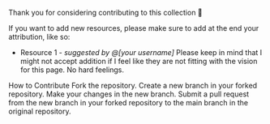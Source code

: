 Thank you for considering contributing to this collection 🤗

If you want to add new resources, please make sure to add at the end your attribution, like so:

* Resource 1 - *suggested by @[your username]*
Please keep in mind that I might not accept addition if I feel like they are not fitting with the vision for this page. No hard feelings.

How to Contribute
Fork the repository.
Create a new branch in your forked repository.
Make your changes in the new branch.
Submit a pull request from the new branch in your forked repository to the main branch in the original repository.
